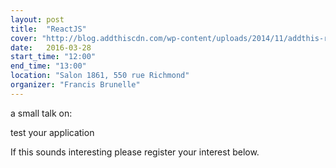 ```yaml
---
layout: post
title:  "ReactJS"
cover: "http://blog.addthiscdn.com/wp-content/uploads/2014/11/addthis-react-flux-javascript-scaling.png"
date:   2016-03-28
start_time: "12:00"
end_time: "13:00"
location: "Salon 1861, 550 rue Richmond"
organizer: "Francis Brunelle"
---
```

a small talk on:

test your application

If this sounds interesting please register your interest below.
